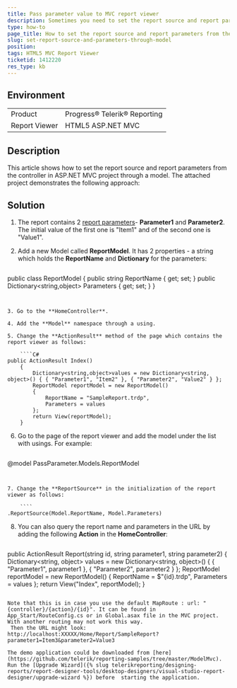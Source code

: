 ```yaml
---
title: Pass parameter value to MVC report viewer
description: Sometimes you need to set the report source and report parameters from the Home Controller or you can also query them in the URL
type: how-to
page_title: How to set the report source and report parameters from the controller in ASP.NET MVC project through a model?
slug: set-report-source-and-parameters-through-model
position: 
tags: HTML5 MVC Report Viewer
ticketid: 1412220
res_type: kb
---
```


## Environment
<table>
	<tbody>
		<tr>
			<td>Product</td>
			<td>Progress® Telerik® Reporting</td>
		</tr>
		<tr>
			<td>Report Viewer</td>
			<td>HTML5 ASP.NET MVC</td>
		</tr>
	</tbody>
</table>


## Description

This article shows how to set the report source and report parameters from the controller in ASP.NET MVC project through a model. The attached project demonstrates the following approach:

## Solution

1. The report contains 2 [report parameters](../designing-reports-parameters)- **Parameter1** and **Parameter2**. The initial value of the first one is "Item1" and of the second one is "Value1".

2. Add a new Model called **ReportModel**. It has 2 properties - a string which holds the **ReportName** and **Dictionary** for the parameters:

	````C#
public class ReportModel
	{
		public string ReportName { get; set; }
		public Dictionary<string,object> Parameters { get; set; }
	}
````


3. Go to the **HomeController**.

4. Add the **Model** namespace through a using.

5. Change the **ActionResult** method of the page which contains the report viewer as follows:

	````C#
public ActionResult Index()
	{
		Dictionary<string,object>values = new Dictionary<string, object>() { { "Parameter1", "Item2" }, { "Parameter2", "Value2" } };
		ReportModel reportModel = new ReportModel()
		{
			ReportName = "SampleReport.trdp",
			Parameters = values
		};
		return View(reportModel);
	}
````


6. Go to the page of the report viewer and add the model under the list with usings. For example: 

	````
@model PassParameter.Models.ReportModel
````


7. Change the **ReportSource** in the initialization of the report viewer as follows:

	````
.ReportSource(Model.ReportName, Model.Parameters)
````


8. You can also query the report name and parameters in the URL by adding the following **Action** in the **HomeController**: 

	````C#
public ActionResult Report(string id, string parameter1, string parameter2)
	{
		Dictionary<string, object> values = new Dictionary<string, object>() { { "Parameter1", parameter1 }, { "Parameter2", parameter2 } };
		ReportModel reportModel = new ReportModel()
		{
			ReportName = $"{id}.trdp",
			Parameters = values
		};
		return View("Index", reportModel);
	}
````

Note that this is in case you use the default MapRoute : url: "{controller}/{action}/{id}". It can be found in App_Start/RouteConfig.cs or in Global.asax file in the MVC project. With another routing may not work this way.
 Then the URL might look: http://localhost:XXXXX/Home/Report/SampleReport?parameter1=Item3&parameter2=Value3

The demo application could be downloaded from [here](https://github.com/telerik/reporting-samples/tree/master/ModelMvc). Run the [Upgrade Wizard]({% slug telerikreporting/designing-reports/report-designer-tools/desktop-designers/visual-studio-report-designer/upgrade-wizard %}) before  starting the application.

